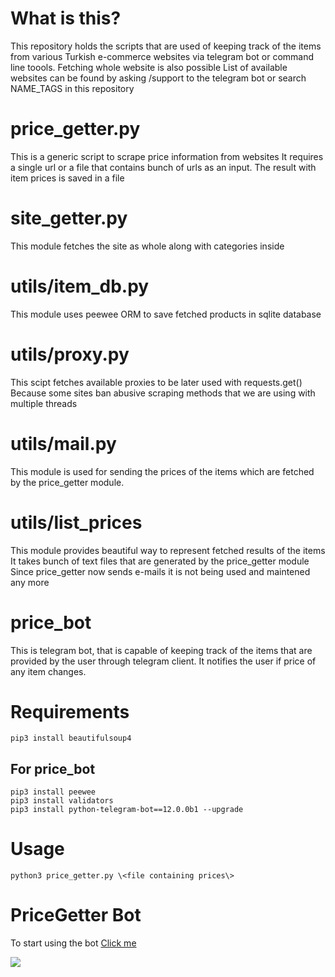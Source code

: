 # What is this?
This repository holds the scripts that are used of keeping track of the items 
from various Turkish e-commerce websites via telegram bot or command line toools. 
Fetching whole website is also possible
List of available websites can be found by asking /support to the telegram bot or
search NAME_TAGS in this repository

# price_getter.py
This is a generic script to scrape price information from websites
It requires a single url or a file that contains bunch of urls as an input.
The result with item prices is saved in a file

# site_getter.py
This module fetches the site as whole along with categories inside

# utils/item_db.py
This module uses peewee ORM to save fetched products in sqlite database

# utils/proxy.py
This scipt fetches available proxies to be later used with requests.get()
Because some sites ban abusive scraping methods that we are using with multiple threads

# utils/mail.py
This module is used for sending the prices of the items which are
fetched by the price_getter module.

# utils/list_prices
This module provides beautiful way to represent fetched results of the items
It takes bunch of text files that are generated by the price_getter module
Since price_getter now sends e-mails it is not being used and maintened any more

# price_bot
This is telegram bot, that is capable of keeping track of the items that
are provided by the user through telegram client. It notifies the user if
price of any item changes.

# Requirements
    pip3 install beautifulsoup4

## For price_bot
    pip3 install peewee
    pip3 install validators
    pip3 install python-telegram-bot==12.0.0b1 --upgrade

# Usage 
    python3 price_getter.py \<file containing prices\>

# PriceGetter Bot
To start using the bot [Click me](https://t.me/PriceGetter_bot)


![](https://media.giphy.com/media/LOnrqpjMZraIn14M0u/giphy.gif)

